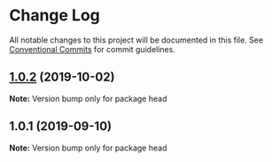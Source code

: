 # Change Log

All notable changes to this project will be documented in this file.
See [Conventional Commits](https://conventionalcommits.org) for commit guidelines.

## [1.0.2](https://github.com/frontity/frontity/compare/head@1.0.1...head@1.0.2) (2019-10-02)

**Note:** Version bump only for package head





## 1.0.1 (2019-09-10)

**Note:** Version bump only for package head

